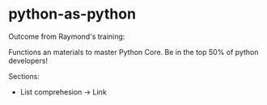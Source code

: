 # python-as-python
Outcome from Raymond's training:

Functions an materials to master Python Core. Be in the top 50% of python developers!

Sections:
- List comprehesion -> Link
